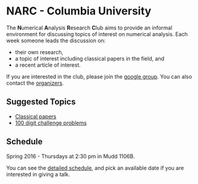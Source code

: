 # NARC - Columbia University

The **N**umerical **A**nalysis **R**esearch **C**lub aims to provide an informal
environment for discussing topics of interest on numerical analysis.  Each week
someone leads the discussion on:
 - their own research,
 - a topic of interest including classical papers in the field, and
 - a recent article of interest.

If you are interested in the club, please join the [google group](https://groups.google.com/forum/#!forum/columbia-numerics).
You can also contact the [organizers](mailto:vq2111@columbia.edu). 

## Suggested Topics

 - [Classical papers](./classic_papers.html)
 - [100 digit challenge problems](http://epubs.siam.org/doi/book/10.1137/1.9780898717969)

## Schedule

Spring 2016 - Thursdays at 2:30 pm in Mudd 1106B.

You can see the 
[detailed schedule](https://docs.google.com/a/columbia.edu/spreadsheets/d/1waEWaAOWpiQ-e0nVwgldSbe6qCfLeMk5QJVmzMH5H4Y/edit?usp=sharing),
and pick an available date if you are interested in giving a talk.
